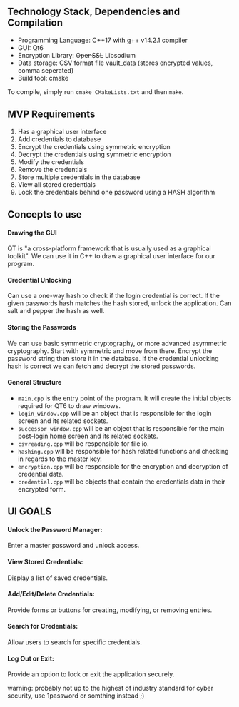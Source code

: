 ## Technology Stack, Dependencies and Compilation
- Programming Language: C++17 with g++ v14.2.1 compiler
- GUI: Qt6
- Encryption Library: ~~OpenSSL~~ Libsodium 
- Data storage: CSV format file vault_data (stores encrypted values, comma seperated)
- Build tool: cmake

To compile, simply run `cmake CMakeLists.txt` and then `make`. 


## MVP Requirements
1. Has a graphical user interface
3. Add credentials  to database
4. Encrypt the credentials using symmetric encryption
5. Decrypt the credentials using symmetric encryption
6. Modify the credentials
7. Remove the credentials
8. Store multiple credentials in the database
9. View all stored credentials
10. Lock the credentials behind one password using a HASH algorithm


## Concepts to use
#### Drawing the GUI
QT is "a cross-platform framework that is usually used as a graphical toolkit". We can use it in C++ to draw a graphical user interface for our program. 

#### Credential Unlocking
Can use a one-way hash to check if the login credential is correct. If the given passwords hash matches the hash stored, unlock the application. Can salt and pepper the hash as well.

#### Storing the Passwords
We can use basic symmetric cryptography, or more advanced asymmetric cryptography. Start with symmetric and move from there. Encrypt the password string then store it in the database. If the credential unlocking hash is correct we can fetch and decrypt the stored passwords.

#### General Structure
- `main.cpp` is the entry point of the program. It will create the initial objects required for QT6 to draw windows.
- `login_window.cpp` will be an object that is responsible for the login screen and its related sockets.
- `successor_window.cpp` will be an object that is responsible for the main post-login home screen and its related sockets. 
- `csvreading.cpp` will be responsible for file io.
- `hashing.cpp` will be responsible for hash related functions and checking in regards to the master key.
- `encryption.cpp` will be responsible for the encryption and decryption of credential data.
- `credential.cpp` will be objects that contain the credentials data in their encrypted form.

## UI GOALS

#### Unlock the Password Manager:
Enter a master password and unlock access.

#### View Stored Credentials:
Display a list of saved credentials.

#### Add/Edit/Delete Credentials:
Provide forms or buttons for creating, modifying, or removing entries.

#### Search for Credentials:
Allow users to search for specific credentials.

#### Log Out or Exit:
Provide an option to lock or exit the application securely.


warning: probably not up to the highest of industry standard for cyber security, use 1password or somthing instead ;)
